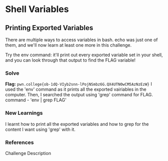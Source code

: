 # Shell Variables

## Printing Exported Variables
There are multiple ways to access variables in bash. echo was just one of them, and we'll now learn at least one more in this challenge.

Try the env command: it'll print out every exported variable set in your shell, and you can look through that output to find the FLAG variable!

### Solve
**Flag:** `pwn.college{ob-1dQ-VIyb2snn-lPojNSmbz6G.QX4UTN0wCM5AzNzEzW}`
I used the 'env' command as it prints all the exported vairiables in the computer. Then, I searched the output using 'grep' command for FLAG.
command - 'env | grep FLAG'

### New Learnings
I learnt how to print all the exported variables and how to grep for the content I want using 'grep' with it.

### References 
Challenge Description
